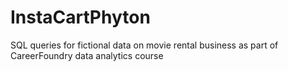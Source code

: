 # InstaCartPhyton
SQL queries for fictional data on movie rental business as part of CareerFoundry data analytics course

